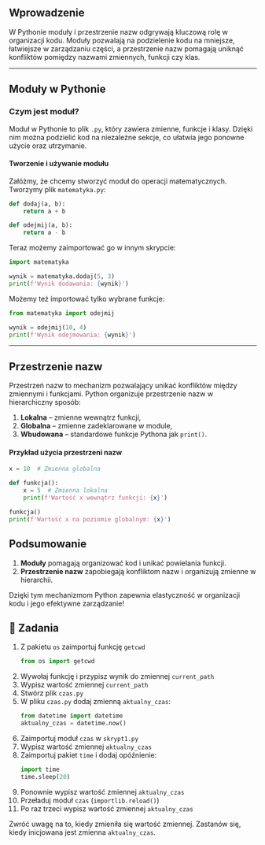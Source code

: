 ## Wprowadzenie
W Pythonie moduły i przestrzenie nazw odgrywają kluczową rolę w organizacji kodu. Moduły pozwalają na podzielenie kodu na mniejsze, łatwiejsze w zarządzaniu części, a przestrzenie nazw pomagają uniknąć konfliktów pomiędzy nazwami zmiennych, funkcji czy klas.

---

## Moduły w Pythonie

### Czym jest moduł?
Moduł w Pythonie to plik `.py`, który zawiera zmienne, funkcje i klasy. Dzięki nim można podzielić kod na niezależne sekcje, co ułatwia jego ponowne użycie oraz utrzymanie.

#### Tworzenie i używanie modułu
Załóżmy, że chcemy stworzyć moduł do operacji matematycznych. Tworzymy plik `matematyka.py`:
```python
def dodaj(a, b):
    return a + b

def odejmij(a, b):
    return a - b
```
Teraz możemy zaimportować go w innym skrypcie:
```python
import matematyka

wynik = matematyka.dodaj(5, 3)
print(f'Wynik dodawania: {wynik}')
```

Możemy też importować tylko wybrane funkcje:
```python
from matematyka import odejmij

wynik = odejmij(10, 4)
print(f'Wynik odejmowania: {wynik}')
```

---

## Przestrzenie nazw

Przestrzeń nazw to mechanizm pozwalający unikać konfliktów między zmiennymi i funkcjami. Python organizuje przestrzenie nazw w hierarchiczny sposób:
1. **Lokalna** – zmienne wewnątrz funkcji,
2. **Globalna** – zmienne zadeklarowane w module,
3. **Wbudowana** – standardowe funkcje Pythona jak `print()`.

#### Przykład użycia przestrzeni nazw
```python
x = 10  # Zmienna globalna

def funkcja():
    x = 5  # Zmienna lokalna
    print(f'Wartość x wewnątrz funkcji: {x}')

funkcja()
print(f'Wartość x na poziomie globalnym: {x}')
```

## Podsumowanie
1. **Moduły** pomagają organizować kod i unikać powielania funkcji.
2. **Przestrzenie nazw** zapobiegają konfliktom nazw i organizują zmienne w hierarchii.

Dzięki tym mechanizmom Python zapewnia elastyczność w organizacji kodu i jego efektywne zarządzanie!

## 📝 Zadania

  1. Z pakietu `os` zaimportuj funkcję `getcwd`
     ```python
     from os import getcwd
     ```
  2. Wywołaj funkcję i przypisz wynik do zmiennej `current_path`
  3. Wypisz wartość zmiennej `current_path`
  4. Stwórz plik `czas.py`
  5. W pliku `czas.py` dodaj zmienną `aktualny_czas`:
     ```python
     from datetime import datetime
     aktualny_czas = datetime.now()
     ```
  6. Zaimportuj moduł `czas` w `skrypt1.py`
  7. Wypisz wartość zmiennej `aktualny_czas`
  8. Zaimportuj pakiet `time` i dodaj opóźnienie:
     ```python
     import time
     time.sleep(20)
     ```
  9. Ponownie wypisz wartość zmiennej `aktualny_czas`
  10. Przeładuj moduł `czas` (`importlib.reload()`)
  11. Po raz trzeci wypisz wartość zmiennej `aktualny_czas`

Zwróć uwagę na to, kiedy zmieniła się wartość zmiennej. Zastanów się, kiedy inicjowana jest zmienna `aktualny_czas`. 